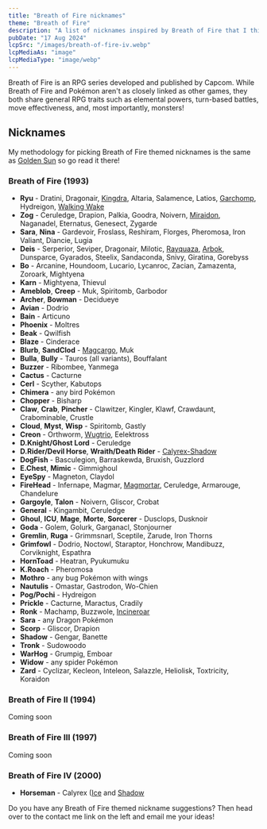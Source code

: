 ```yaml
---
title: "Breath of Fire nicknames"
theme: "Breath of Fire"
description: "A list of nicknames inspired by Breath of Fire that I think would work well with Pokémon."
pubDate: "17 Aug 2024"
lcpSrc: "/images/breath-of-fire-iv.webp"
lcpMediaAs: "image"
lcpMediaType: "image/webp"
---
```


Breath of Fire is an RPG series developed and published by Capcom. While Breath of Fire and Pokémon aren't as closely linked as other games, they both share general RPG traits such as elemental powers, turn-based battles, move effectiveness, and, most importantly, monsters!

## Nicknames

My methodology for picking Breath of Fire themed nicknames is the same as [Golden Sun](/nicknames/themes/golden-sun/) so go read it there!

### Breath of Fire (1993)

* **Ryu** - Dratini, Dragonair, [Kingdra](/nicknames/kingdra/), Altaria, Salamence, Latios, [Garchomp](/nicknames/garchomp/), Hydreigon, [Walking Wake](/nicknames/walking-wake/)
* **Zog** - Ceruledge, Drapion, Palkia, Goodra, Noivern, [Miraidon](/nicknames/miraidon/), Naganadel, Eternatus, Genesect, Zygarde
* **Sara**, **Nina** - Gardevoir, Froslass, Reshiram, Florges, Pheromosa, Iron Valiant, Diancie, Lugia
* **Deis** - Serperior, Seviper, Dragonair, Milotic, [Rayquaza](/nicknames/rayquaza/), [Arbok](/nicknames/arbok/), Dunsparce, Gyarados, Steelix, Sandaconda, Snivy, Giratina, Gorebyss
* **Bo** - Arcanine, Houndoom, Lucario, Lycanroc, Zacian, Zamazenta, Zoroark, Mightyena
* **Karn** - Mightyena, Thievul
* **Ameblob**, **Creep** - Muk, Spiritomb, Garbodor
* **Archer**, **Bowman** - Decidueye
* **Avian** - Dodrio
* **Bain** - Articuno
* **Phoenix** - Moltres
* **Beak** - Qwilfish
* **Blaze** - Cinderace
* **Blurb**, **SandClod** - [Magcargo](/nicknames/magcargo/), Muk
* **Bulla**, **Bully** - Tauros (all variants), Bouffalant
* **Buzzer** - Ribombee, Yanmega
* **Cactus** - Cacturne
* **Cerl** - Scyther, Kabutops
* **Chimera** - any bird Pokémon
* **Chopper** - Bisharp
* **Claw**, **Crab**, **Pincher** - Clawitzer, Kingler, Klawf, Crawdaunt, Crabominable, Crustle
* **Cloud**, **Myst**, **Wisp** - Spiritomb, Gastly
* **Creon** - Orthworm, [Wugtrio](/nicknames/wugtrio/), Eelektross
* **D.Knight/Ghost Lord** - Ceruledge
* **D.Rider/Devil Horse**, **Wraith/Death Rider** - [Calyrex-Shadow](/nicknames/shadow-rider-calyrex/)
* **DogFish** - Basculegion, Barraskewda, Bruxish, Guzzlord
* **E.Chest**, **Mimic** - Gimmighoul
* **EyeSpy** - Magneton, Claydol
* **FireHead** - Infernape, Magmar, [Magmortar](/nicknames/magmortar/), Ceruledge, Armarouge, Chandelure
* **Gargoyle**, **Talon** - Noivern, Gliscor, Crobat
* **General** - Kingambit, Ceruledge
* **Ghoul**, **ICU**, **Mage**, **Morte**, **Sorcerer** - Dusclops, Dusknoir
* **Goda** - Golem, Golurk, Garganacl, Stonjourner
* **Gremlin**, **Ruga** - Grimmsnarl, Sceptile, Zarude, Iron Thorns
* **Grimfowl** - Dodrio, Noctowl, Staraptor, Honchrow, Mandibuzz, Corviknight, Espathra
* **HornToad** - Heatran, Pyukumuku
* **K.Roach** - Pheromosa
* **Mothro** - any bug Pokémon with wings
* **Nautulis** - Omastar, Gastrodon, Wo-Chien
* **Pog/Pochi** - Hydreigon
* **Prickle** - Cacturne, Maractus, Cradily
* **Ronk** - Machamp, Buzzwole, [Incineroar](/nicknames/incineroar/)
* **Sara** - any Dragon Pokémon
* **Scorp** - Gliscor, Drapion
* **Shadow** - Gengar, Banette
* **Tronk** - Sudowoodo
* **WarHog** - Grumpig, Emboar
* **Widow** - any spider Pokémon
* **Zard** - Cyclizar, Kecleon, Inteleon, Salazzle, Heliolisk, Toxtricity, Koraidon

### Breath of Fire II (1994)

Coming soon

### Breath of Fire III (1997)

Coming soon

### Breath of Fire IV (2000)

* **Horseman** - Calyrex ([Ice](/nicknames/ice-rider-calyrex/) and [Shadow](/nicknames/shadow-rider-calyrex/)

Do you have any Breath of Fire themed nickname suggestions? Then head over to the contact me link on the left and email me your ideas!